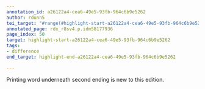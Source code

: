 ```yaml
---
annotation_id: a26122a4-cea6-49e5-93fb-964c6b9e5262
author: rdunn5
tei_target: "#range(#highlight-start-a26122a4-cea6-49e5-93fb-964c6b9e5262, #highlight-end-a26122a4-cea6-49e5-93fb-964c6b9e5262)"
annotated_page: rdx_r8sv4.p.idm58177936
page_index: 50
target: highlight-start-a26122a4-cea6-49e5-93fb-964c6b9e5262
tags:
- difference
end_target: highlight-end-a26122a4-cea6-49e5-93fb-964c6b9e5262

---
```

Printing word underneath second ending is new to this edition.